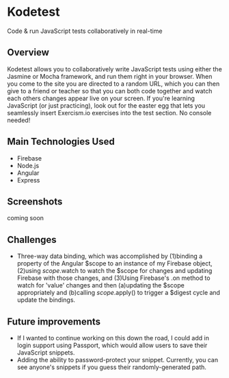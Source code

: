 Kodetest
========
Code & run JavaScript tests collaboratively in real-time

Overview
----
Kodetest allows you to collaboratively write JavaScript tests using either the Jasmine or Mocha framework, and run them right in your browser. When you come to the site you are directed to a random URL, which you can then give to a friend or teacher so that you can both code together and watch each others changes appear live on your screen. If you're learning JavaScript (or just practicing), look out for the easter egg that lets you seamlessly insert Exercism.io exercises into the test section. No console needed!

Main Technologies Used
----
* Firebase
* Node.js
* Angular
* Express

Screenshots
----
coming soon

Challenges
----
* Three-way data binding, which was accomplished by (1)binding a property of the Angular $scope to an instance of my Firebase object, (2)using $scope.$watch to watch the $scope for changes and updating Firebase with those changes, and (3)Using Firebase's .on method to watch for 'value' changes and then (a)updating the $scope appropriately and (b)calling $scope.$apply() to trigger a $digest cycle and update the bindings.


Future improvements
----
* If I wanted to continue working on this down the road, I could add in login support using Passport, which would allow users to save their JavaScript snippets.
* Adding the ability to password-protect your snippet. Currently, you can see anyone's snippets if you guess their randomly-generated path.


